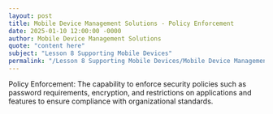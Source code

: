 ```yaml
---
layout: post
title: Mobile Device Management Solutions - Policy Enforcement
date: 2025-01-10 12:00:00 -0000
author: Mobile Device Management Solutions
quote: "content here"
subject: "Lesson 8 Supporting Mobile Devices"
permalink: "/Lesson 8 Supporting Mobile Devices/Mobile Device Management Solutions/Mobile Device Management Solutions - Policy Enforcement"
---
```


Policy Enforcement: The capability to enforce security policies such as password requirements, encryption, and restrictions on applications and features to ensure compliance with organizational standards.
